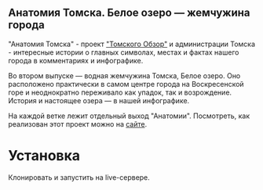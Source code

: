 ## Анатомия Томска. Белое озеро — жемчужина города

"Анатомия Томска" - проект ["Томского Обзор"](https://obzor.city) и администрации Томска - интересные истории о главных символах, местах и фактах нашего города в комментариях и инфографике.

Во втором выпуске — водная жемчужина Томска, Белое озеро. Оно расположено практически в самом центре города на Воскресенской горе и неоднократно переживало как упадок, так и возрождение. История и настоящее озера — в нашей инфографике.

На каждой ветке лежит отдельный выход "Анатомии". 
Посмотреть, как реализован этот проект можно на [сайте](https://https://obzor.city/tags/read/640---anatomija-tomska). 

# Установка
Клонировать и запустить на live-сервере. 
